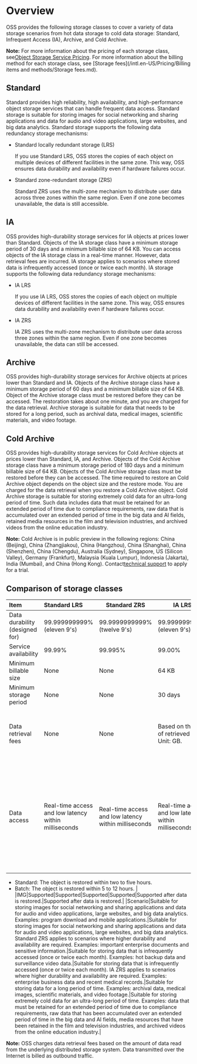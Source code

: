 # Overview

OSS provides the following storage classes to cover a variety of data storage scenarios from hot data storage to cold data storage: Standard, Infrequent Access \(IA\), Archive, and Cold Archive.

**Note:** For more information about the pricing of each storage class, see[Object Storage Service Pricing](https://www.alibabacloud.com/product/oss/pricing). For more information about the billing method for each storage class, see [Storage fees](/intl.en-US/Pricing/Billing items and methods/Storage fees.md).

## Standard

Standard provides high reliability, high availability, and high-performance object storage services that can handle frequent data access. Standard storage is suitable for storing images for social networking and sharing applications and data for audio and video applications, large websites, and big data analytics. Standard storage supports the following data redundancy storage mechanisms:

-   Standard locally redundant storage \(LRS\)

    If you use Standard LRS, OSS stores the copies of each object on multiple devices of different facilities in the same zone. This way, OSS ensures data durability and availability even if hardware failures occur.

-   Standard zone-redundant storage \(ZRS\)

    Standard ZRS uses the multi-zone mechanism to distribute user data across three zones within the same region. Even if one zone becomes unavailable, the data is still accessible.


## IA

OSS provides high-durability storage services for IA objects at prices lower than Standard. Objects of the IA storage class have a minimum storage period of 30 days and a minimum billable size of 64 KB. You can access objects of the IA storage class in a real-time manner. However, data retrieval fees are incurred. IA storage applies to scenarios where stored data is infrequently accessed \(once or twice each month\). IA storage supports the following data redundancy storage mechanisms:

-   IA LRS

    If you use IA LRS, OSS stores the copies of each object on multiple devices of different facilities in the same zone. This way, OSS ensures data durability and availability even if hardware failures occur.

-   IA ZRS

    IA ZRS uses the multi-zone mechanism to distribute user data across three zones within the same region. Even if one zone becomes unavailable, the data can still be accessed.


## Archive

OSS provides high-durability storage services for Archive objects at prices lower than Standard and IA. Objects of the Archive storage class have a minimum storage period of 60 days and a minimum billable size of 64 KB. Object of the Archive storage class must be restored before they can be accessed. The restoration takes about one minute, and you are charged for the data retrieval. Archive storage is suitable for data that needs to be stored for a long period, such as archival data, medical images, scientific materials, and video footage.

## Cold Archive

OSS provides high-durability storage services for Cold Archive objects at prices lower than Standard, IA, and Archive. Objects of the Cold Archive storage class have a minimum storage period of 180 days and a minimum billable size of 64 KB. Objects of the Cold Archive storage class must be restored before they can be accessed. The time required to restore an Cold Archive object depends on the object size and the restore mode. You are charged for the data retrieval when you restore a Cold Archive object. Cold Archive storage is suitable for storing extremely cold data for an ultra-long period of time. Such data includes data that must be retained for an extended period of time due to compliance requirements, raw data that is accumulated over an extended period of time in the big data and AI fields, retained media resources in the film and television industries, and archived videos from the online education industry.

**Note:** Cold Archive is in public preview in the following regions: China \(Beijing\), China \(Zhangjiakou\), China \(Hangzhou\), China \(Shanghai\), China \(Shenzhen\), China \(Chengdu\), Australia \(Sydney\), Singapore, US \(Silicon Valley\), Germany \(Frankfurt\), Malaysia \(Kuala Lumpur\), Indonesia \(Jakarta\), India \(Mumbai\), and China \(Hong Kong\). Contact[technical support](https://workorder-intl.console.aliyun.com/#/ticket/createIndex) to apply for a trial.

## Comparison of storage classes

|Item|Standard LRS|Standard ZRS|IA LRS|IA ZRS|Archive|Cold Archive|
|:---|:-----------|------------|------|:-----|:------|------------|
|Data durability \(designed for\)|99.999999999% \(eleven 9's\)|99.9999999999% \(twelve 9's\)|99.999999999% \(eleven 9's\)|99.9999999999% \(twelve 9's\)|99.999999999% \(eleven 9's\)|99.999999999% \(eleven 9's\)|
|Service availability|99.99%|99.995%|99.00%|99.50%|99.00% \(restored data\)|99.00% \(restored data\)|
|Minimum billable size|None|None|64 KB|64 KB|64 KB|64 KB|
|Minimum storage period|None|None|30 days|30 days|60 days|180 days|
|Data retrieval fees|None|None|Based on the size of retrieved data. Unit: GB.|Based on the size of retrieved data. Unit: GB.|Based on the size of restored data. Unit: GB.|Based on the size of restored data and the data retrieval capability that is selected. Unit: GB.|
|Data access|Real-time access and low latency within milliseconds|Real-time access and low latency within milliseconds|Real-time access and low latency within milliseconds|Real-time access and low latency within milliseconds|Supported after data is restored. It takes one minute for data to restore.|Supported after data is restored. The time required to restore a Cold Archive object to the readable state is determined based on the restoration priority of the object: -   Expedited: The object is restored within one hour.
-   Standard: The object is restored within two to five hours.
-   Batch: The object is restored within 5 to 12 hours. |
|IMG|Supported|Supported|Supported|Supported|Supported after data is restored.|Supported after data is restored.|
|Scenario|Suitable for storing images for social networking and sharing applications and data for audio and video applications, large websites, and big data analytics. Examples: program download and mobile applications.|Suitable for storing images for social networking and sharing applications and data for audio and video applications, large websites, and big data analytics. Standard ZRS applies to scenarios where higher durability and availability are required. Examples: important enterprise documents and sensitive information.|Suitable for storing data that is infrequently accessed \(once or twice each month\). Examples: hot backup data and surveillance video data.|Suitable for storing data that is infrequently accessed \(once or twice each month\). IA ZRS applies to scenarios where higher durability and availability are required. Examples: enterprise business data and recent medical records.|Suitable for storing data for a long period of time. Examples: archival data, medical images, scientific materials, and video footage.|Suitable for storing extremely cold data for an ultra-long period of time. Examples: data that must be retained for an extended period of time due to compliance requirements, raw data that has been accumulated over an extended period of time in the big data and AI fields, media resources that have been retained in the film and television industries, and archived videos from the online education industry.|

**Note:** OSS charges data retrieval fees based on the amount of data read from the underlying distributed storage system. Data transmitted over the Internet is billed as outbound traffic.

